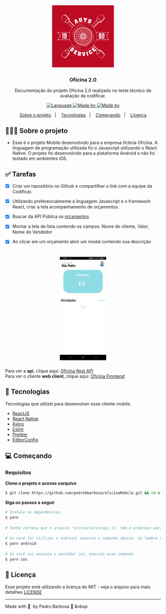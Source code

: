 <h1 align="center">
	<img alt="Logo" src=".github/logo.jpg" width="200px" />
</h1>

<h3 align="center">
  Oficina 2.0
</h3>

<p align="center">
Documentação do projeto Oficina 2.0 realizado no teste técnico de avaliação da codificar.

</p>

<p align="center">
  <a href="">
    <img alt="Language" src="https://img.shields.io/badge/language%20-JavaScript%20-blue">
  </a>

  <a href="">
    <img alt="Made by" src="https://img.shields.io/badge/made%20by-Pedro%20Barbosa-gree">
  </a>

  <a href="">
    <img alt="Made by" src="https://img.shields.io/badge/license%20by-MIT%20-yellow">
  </a>
</p>

<p align="center">
  <a href="#-about-the-project">Sobre o projeto</a>&nbsp;&nbsp;&nbsp;|&nbsp;&nbsp;&nbsp;
  <a href="#-technologies">Tecnologias</a>&nbsp;&nbsp;&nbsp;|&nbsp;&nbsp;&nbsp;
  <a href="#-getting-started">Começando</a>&nbsp;&nbsp;&nbsp;|&nbsp;&nbsp;&nbsp;
  <a href="#-license">Licença</a>
</p>

## 👨🏻‍💻 Sobre o projeto

- <p>
    Esse é o projeto Mobile desenvolvido para a empresa fíctícia Oficina. A linguagem de programação utilizada foi o Javascript utilizando o React Native.
    O projeto foi desenvolvido para a plataforma Android e não foi testado em ambientes iOS.
</p>

## ✅ Tarefas
<p>

- [x] Criar um repositório no Github e compartilhar o link com a equipe da Codificar.
- [x] Utilizando preferencialmente a linguagem Javascript e o framework React, criar a tela acompanhamento de orçamentos.
- [x] Buscar da API Pública os [orçamentos](https://my-json-server.typicode.com/codificar/oficina/proposals)
- [x] Montar a tela de lista contendo os campos: Nome do cliente, Valor, Nome do Vendedor
- [x] Ao clicar em um orçamento abrir um modal contendo sua descrição




</p>

<h1 align="center">
    <img
        alt="Logo"
        src=".github/example.gif"
        width="150px"/>
</h1>

Para ver a **api**, clique aqui: [Oficina Rest API](https://github.com/pedrobbarbosa/oficina2.0)</br>
Para ver o cliente **web client**, clique aqui: [Oficina Frontend](https://github.com/pedrobbarbosa/oficina_frontend)

## 🚀 Tecnologias

Tecnologias que utilizei para desenvolver esse cliente mobile.

- [ReactJS](https://reactjs.org/)
- [React Native](https://reactnative.dev/)
- [Axios](https://github.com/axios/axios)
- [Eslint](https://eslint.org/)
- [Prettier](https://prettier.io/)
- [EditorConfig](https://editorconfig.org/)

## 💻 Começando

### Requisitos

**Clone o projeto e acesse oarquivo**

```bash
$ git clone https://github.com/pedrobbarbosa/oficinaMobile.git && cd oficinaMobile
```

**Siga os passos a seguir**

```bash
# Instale as dependencias
$ yarn

# Tenha certeza que o arquivo 'src/services/api.ts' tem o endereço para seu fornecedor

# Se você for utilizar o android, execute o comando abaixo. Se lembre de estar com o emulador aberto ou o telefone físico conectado.
$ yarn android

# Se você vai executa o emulador ios, execute esse comando
$ yarn ios
```
## 📝 Licença


Esse projeto está utilizando a licença do MIT - veja o arquivo para mais detalhes [LICENSE](LICENSE)

---

Made with 💜 &nbsp;by Pedro Barbosa 👋 &nbsp